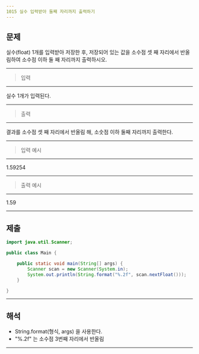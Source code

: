 ```yaml
---
1015 실수 입력받아 둘째 자리까지 출력하기
---
```

문제
---
실수(float) 1개를 입력받아 저장한 후,
저장되어 있는 값을 소수점 셋 째 자리에서 반올림하여
소수점 이하 둘 째 자리까지 출력하시오.



---
>입력 
---
실수 1개가 입력된다.

---
>출력   
---
결과를 소수점 셋 째 자리에서 반올림 해, 소숫점 이하 둘째 자리까지 출력한다.

---
>입력 예시
---
1.59254

---
>출력 예시
---
1.59

---
제출
---
```java
import java.util.Scanner;

public class Main {

	public static void main(String[] args) {
		Scanner scan = new Scanner(System.in);
		System.out.println(String.format("%.2f", scan.nextFloat()));
	}

}
```
---
해석
---
* String.format(형식, args) 을 사용한다.
* "%.2f" 는 소수점 3번째 자리에서 반올림
---